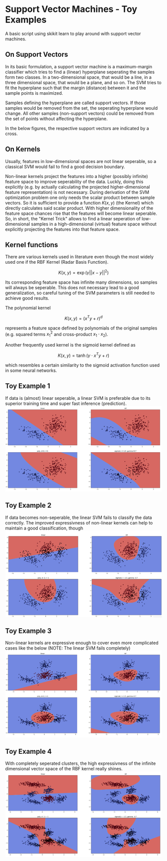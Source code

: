 # Support Vector Machines - Toy Examples
A basic script using skikit learn to play around with support vector machines. 

## On Support Vectors 
In its basic formulation, a support vector machine is a maximum-margin classifier which tries to find a (linear) hyperplane seperating the samples form two classes. In a two-dimensional space, that would be a line, in a three dimensional space, that would be a plane, and so on. The SVM tries to fit the hyperplane such that the margin (distance) between it and the sample points is maximized. 

Samples defining the hyperplane are called support vectors. If those samples would be removed from the set, the seperating hyperplane would change. All other samples (non-support vectors) could be removed from the set of points without affecting the hyperplane. 

In the below figures, the respective support vectors are indicated by a cross.

## On Kernels
Usually, features in low-dimensional spaces are not linear seperable, so a classical SVM would fail to find a good decision boundary. 

Non-linear kernels project the features into a higher (possibly infinite) feature space to improve seperability of the data. Luckly, doing this explicitly (e.g. by actually calculating the projected higher-dimensional feature representation) is not necessary. During derivation of the SVM optimization problem one only needs the scalar product between sample vectors. So it is sufficient to provide a function $K(x,y)$ (the Kernel) which directly calculates said scalar product. With higher dimensionality of the feature space chances rise that the features will become linear seperable. So, in short, the "Kernel Trick" allows to find a linear seperation of low-dimensional samples in a high-dimensional (virtual) feature space without explicitly projecting the features into that feature space. 

## Kernel functions
There are various kernels used in literature even though the most widely used one if the RBF Kernel (Radar Basis Function). 

$$K(x,y) = \exp(\gamma||x-y||^2)$$

Its corresponding feature space has infinite many dimensions, so samples will always be seperable. This does not necessary lead to a good generalization, so careful tuning of the SVM parameters is still needed to achieve good results. 

The polynomial kernel 

$$K(x,y) = (x^Ty+r)^d$$

represents a feature space defined by polynomials of the original samples (e.g. squared terms $x_1^2$ and cross-product $x_1\cdot x_2$).

Another frequently used kernel is the sigmoid kernel defined as

$$K(x,y) = \tanh(\gamma\cdot x^T y+r)$$

which resembles a certain similarity to the sigmoid activation function used in some neural networks. 

## Toy Example 1
If data is (almost) linear seperable, a linear SVM is preferable due to its superior training time and super fast inference (prediction). 
![](toy1.PNG)

## Toy Example 2
If data becomes non-seperable, the linear SVM fails to classify the data correctly. The improved expressivness of non-linear kernels can help to maintain a good classification, though
![](toy2.PNG)

## Toy Example 3
Non-linear kernels are expressive enough to cover even more complicated cases like the below (NOTE: The linear SVM fails completely)
![](toy3.PNG)

## Toy Example 4
With completely seperated clusters, the high expressivness of the infinite dimensional vector space of the RBF kernel really shines. 
![](toy4.png)
